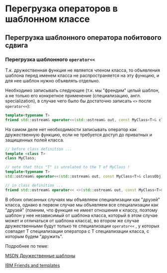 # Перегрузка операторов в шаблонном классе
## Перегрузка шаблонного оператора побитового сдвига
### Перегрузка шаблонного ```operator<<```
Т.к. дружественная функция не является членом класса, то объявления шаблона перед именем класса не распространяется на эту функцию, и для нее шаблон нужно объявлять отдельно.

Необходимо записывать следующее (т.к. мы "френдим" целый шаблон, а не только его конкретное применение (специализацию, англ. specialization), в случае чего было бы достаточно записать  ```<>```  после  ```operator<<```):

```C++
template<typename T>
friend std::ostream& operator<<(std::ostream& out, const MyClass<T>& classObj);
```
На самом деле нет необходимости записывать оператор как дружественную функцию, если не требуется доступ до приватных и защищенных полей класса.

```C++
// before class definition ...
template <class T>
class MyClass;

// note that this "T" is unrelated to the T of MyClass !
template<typename T>
std::ostream& operator<<(std::ostream& out, const MyClass<T>& classObj);

// in class definition ...
friend std::ostream& operator<< <>(std::ostream& out, const MyClass<T>& classObj);
```
В обоих описанных случаях мы объявляем специализации как "друзей" класса, однако в первом случае мы объявляем все специализации как "друзей" (помним, что функция не имеет отношения к классу, поэтому шаблон у нее независимый от шаблона класса, который в этом случае может и отличаться от шаблона класса), во втором же случае дружественными будут только те специализации  ```operator<<``` , у которых совпадет T специализации оператора с  T специализации класса, с которым будем "дружить".

Подробнее по теме:

[MSDN Дружественные шаблоны](https://msdn.microsoft.com/ru-ru/library/f1b2td24.aspx)

[IBM Friends and templates](http://www-01.ibm.com/support/knowledgecenter/SSGH3R_8.0.0/com.ibm.xlcpp8a.doc/language/ref/friends_and_templates.htm%23friends_and_templates)
